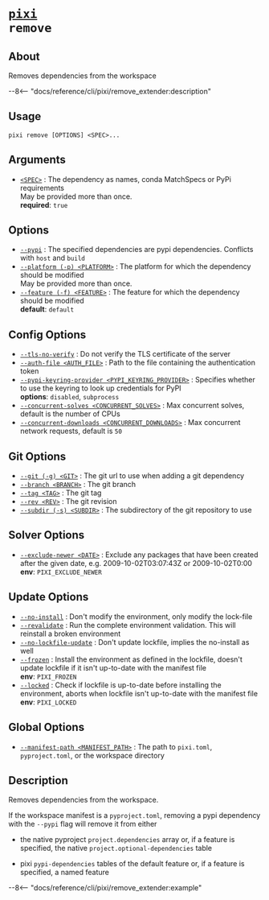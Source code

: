 <!--- This file is autogenerated. Do not edit manually! -->
# <code>[pixi](../pixi.md) remove</code>

## About
Removes dependencies from the workspace

--8<-- "docs/reference/cli/pixi/remove_extender:description"

## Usage
```
pixi remove [OPTIONS] <SPEC>...
```

## Arguments
- <a id="arg-<SPEC>" href="#arg-<SPEC>">`<SPEC>`</a>
:  The dependency as names, conda MatchSpecs or PyPi requirements
<br>May be provided more than once.
<br>**required**: `true`

## Options
- <a id="arg---pypi" href="#arg---pypi">`--pypi`</a>
:  The specified dependencies are pypi dependencies. Conflicts with `host` and `build`
- <a id="arg---platform" href="#arg---platform">`--platform (-p) <PLATFORM>`</a>
:  The platform for which the dependency should be modified
<br>May be provided more than once.
- <a id="arg---feature" href="#arg---feature">`--feature (-f) <FEATURE>`</a>
:  The feature for which the dependency should be modified
<br>**default**: `default`

## Config Options
- <a id="arg---tls-no-verify" href="#arg---tls-no-verify">`--tls-no-verify`</a>
:  Do not verify the TLS certificate of the server
- <a id="arg---auth-file" href="#arg---auth-file">`--auth-file <AUTH_FILE>`</a>
:  Path to the file containing the authentication token
- <a id="arg---pypi-keyring-provider" href="#arg---pypi-keyring-provider">`--pypi-keyring-provider <PYPI_KEYRING_PROVIDER>`</a>
:  Specifies whether to use the keyring to look up credentials for PyPI
<br>**options**: `disabled`, `subprocess`
- <a id="arg---concurrent-solves" href="#arg---concurrent-solves">`--concurrent-solves <CONCURRENT_SOLVES>`</a>
:  Max concurrent solves, default is the number of CPUs
- <a id="arg---concurrent-downloads" href="#arg---concurrent-downloads">`--concurrent-downloads <CONCURRENT_DOWNLOADS>`</a>
:  Max concurrent network requests, default is `50`

## Git Options
- <a id="arg---git" href="#arg---git">`--git (-g) <GIT>`</a>
:  The git url to use when adding a git dependency
- <a id="arg---branch" href="#arg---branch">`--branch <BRANCH>`</a>
:  The git branch
- <a id="arg---tag" href="#arg---tag">`--tag <TAG>`</a>
:  The git tag
- <a id="arg---rev" href="#arg---rev">`--rev <REV>`</a>
:  The git revision
- <a id="arg---subdir" href="#arg---subdir">`--subdir (-s) <SUBDIR>`</a>
:  The subdirectory of the git repository to use

## Solver Options
- <a id="arg---exclude-newer" href="#arg---exclude-newer">`--exclude-newer <DATE>`</a>
:  Exclude any packages that have been created after the given date, e.g. 2009-10-02T03:07:43Z or 2009-10-02T0:00
<br>**env**: `PIXI_EXCLUDE_NEWER`

## Update Options
- <a id="arg---no-install" href="#arg---no-install">`--no-install`</a>
:  Don't modify the environment, only modify the lock-file
- <a id="arg---revalidate" href="#arg---revalidate">`--revalidate`</a>
:  Run the complete environment validation. This will reinstall a broken environment
- <a id="arg---no-lockfile-update" href="#arg---no-lockfile-update">`--no-lockfile-update`</a>
:  Don't update lockfile, implies the no-install as well
- <a id="arg---frozen" href="#arg---frozen">`--frozen`</a>
:  Install the environment as defined in the lockfile, doesn't update lockfile if it isn't up-to-date with the manifest file
<br>**env**: `PIXI_FROZEN`
- <a id="arg---locked" href="#arg---locked">`--locked`</a>
:  Check if lockfile is up-to-date before installing the environment, aborts when lockfile isn't up-to-date with the manifest file
<br>**env**: `PIXI_LOCKED`

## Global Options
- <a id="arg---manifest-path" href="#arg---manifest-path">`--manifest-path <MANIFEST_PATH>`</a>
:  The path to `pixi.toml`, `pyproject.toml`, or the workspace directory

## Description
Removes dependencies from the workspace.

If the workspace manifest is a `pyproject.toml`, removing a pypi dependency with the `--pypi` flag will remove it from either

- the native pyproject `project.dependencies` array or, if a feature is specified, the native `project.optional-dependencies` table

- pixi `pypi-dependencies` tables of the default feature or, if a feature is specified, a named feature


--8<-- "docs/reference/cli/pixi/remove_extender:example"
